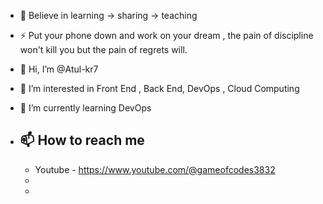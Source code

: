 -
  🥂 Believe in learning -> sharing -> teaching
- ⚡ Put your phone down and work on your dream , the pain of discipline won't kill you but the pain of regrets will.

- 👋 Hi, I’m @Atul-kr7 
- 👀 I’m interested in Front End , Back End, DevOps , Cloud Computing
- 🌱 I’m currently learning DevOps
  
- 📫 How to reach me
  -
  -    Youtube - https://www.youtube.com/@gameofcodes3832
  - 
  -   
  


<!---
Atul-kr7/Atul-kr7 is a ✨ special ✨ repository because its `README.md` (this file) appears on your GitHub profile.
You can click the Preview link to take a look at your changes.
--->
